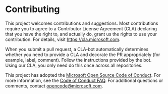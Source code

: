 # Contributing

This project welcomes contributions and suggestions. Most contributions require you to
agree to a Contributor License Agreement (CLA) declaring that you have the right to,
and actually do, grant us the rights to use your contribution. For details, visit
https://cla.microsoft.com.

When you submit a pull request, a CLA-bot automatically determines whether you need
to provide a CLA and decorate the PR appropriately (for example, label, comment). Follow the
instructions provided by the bot. Using our CLA, you only need do this once across all repositories.

This project has adopted the [Microsoft Open Source Code of Conduct](https://opensource.microsoft.com/codeofconduct/).
For more information, see the [Code of Conduct FAQ](https://opensource.microsoft.com/codeofconduct/faq/).
For additional questions or comments, contact [opencode@microsoft.com](mailto:opencode@microsoft.com).
